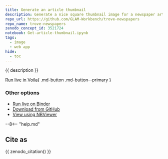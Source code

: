 ```yaml
---
title: Generate an article thumbnail
description: Generate a nice square thumbnail image for a newspaper article.
repo_url: https://github.com/GLAM-Workbench/trove-newspapers
repo_name: trove-newspapers
zenodo_concept_id: 3521724
notebook: Get-article-thumbnail.ipynb
tags:
  - image
  - web app
hide:
  - toc
---
```


{{ description }}

[Run live in Voila](https://trove-newspaper-apps.uw.r.appspot.com/voila/render/{{notebook}}){ .md-button .md-button--primary }

### Other options

* [Run live on Binder](https://mybinder.org/v2/gh/GLAM-Workbench/{{repo_name}}/master?urlpath=lab%2Ftree%2F{{notebook}})
* [Download from GitHub](https://github.com/GLAM-Workbench/{{repo_name}}/blob/master/{{notebook}})
* [View using NBViewer](https://nbviewer.jupyter.org/github/GLAM-Workbench/{{repo_name}}/blob/master/{{notebook}})

--8<-- "help.md"

## Cite as

{{ zenodo_citation() }}